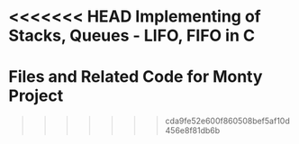 <<<<<<< HEAD
Implementing of Stacks, Queues - LIFO, FIFO in C
=======
# Files and Related Code for Monty Project
>>>>>>> cda9fe52e600f860508bef5af10d456e8f81db6b
